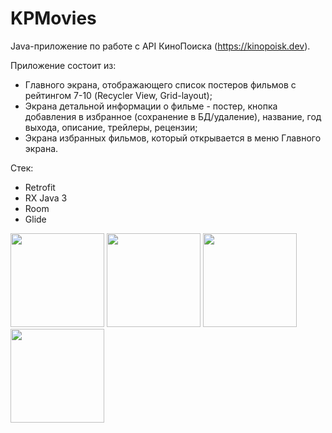 # KPMovies

Java-приложение по работе с API КиноПоиска (https://kinopoisk.dev).

Приложение состоит из:
- Главного экрана, отображающего список постеров фильмов с рейтингом 7-10 (Recycler View, Grid-layout);
- Экрана детальной информации о фильме - постер, кнопка добавления в избранное (сохранение в БД/удаление), название, год выхода, описание, трейлеры, рецензии;
- Экрана избранных фильмов, который открывается в меню Главного экрана.

Стек:
- Retrofit
- RX Java 3
- Room
- Glide

<img src="https://github.com/aleksandrgrigorev/KPMovies/assets/102324677/5388a35a-8dcb-4154-8146-8d5f0c97f185" width="150" />
<img src="https://github.com/aleksandrgrigorev/KPMovies/assets/102324677/b89ac678-e0cc-47f9-971e-ef3450161940" width="150" />
<img src="https://github.com/aleksandrgrigorev/KPMovies/assets/102324677/0d97589a-9416-4e3c-b2a0-768f707c6a38" width="150" />
<img src="https://github.com/aleksandrgrigorev/KPMovies/assets/102324677/08f1faa4-86e5-49c6-874e-7da7faad1ecc" width="150" />
